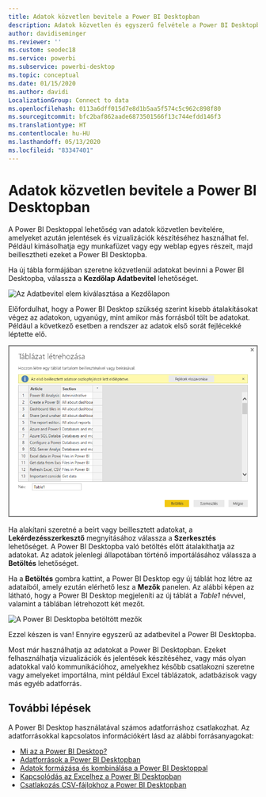 ```yaml
---
title: Adatok közvetlen bevitele a Power BI Desktopban
description: Adatok közvetlen és egyszerű felvétele a Power BI Desktopba
author: davidiseminger
ms.reviewer: ''
ms.custom: seodec18
ms.service: powerbi
ms.subservice: powerbi-desktop
ms.topic: conceptual
ms.date: 01/15/2020
ms.author: davidi
LocalizationGroup: Connect to data
ms.openlocfilehash: 0113a6dff015d7e8d1b5aa5f574c5c962c898f80
ms.sourcegitcommit: bfc2baf862aade6873501566f13c744efdd146f3
ms.translationtype: HT
ms.contentlocale: hu-HU
ms.lasthandoff: 05/13/2020
ms.locfileid: "83347401"
---
```

# <a name="enter-data-directly-into-power-bi-desktop"></a>Adatok közvetlen bevitele a Power BI Desktopban

A Power BI Desktoppal lehetőség van adatok közvetlen bevitelére, amelyeket azután jelentések és vizualizációk készítéséhez használhat fel. Például kimásolhatja egy munkafüzet vagy egy weblap egyes részeit, majd beillesztheti ezeket a Power BI Desktopba.

Ha új tábla formájában szeretne közvetlenül adatokat bevinni a Power BI Desktopba, válassza a **Kezdőlap** **Adatbevitel** lehetőséget.

![Az Adatbevitel elem kiválasztása a Kezdőlapon](media/desktop-enter-data-directly-into-desktop/enter-data-directly_1.png)

Előfordulhat, hogy a Power BI Desktop szükség szerint kisebb átalakításokat végez az adatokon, ugyanúgy, mint amikor más forrásból tölt be adatokat. Például a következő esetben a rendszer az adatok első sorát fejlécekké léptette elő.

![Oszlopcímként megadott első sorral rendelkező adatok](media/desktop-enter-data-directly-into-desktop/enter-data-directly_2.png)

Ha alakítani szeretné a beírt vagy beillesztett adatokat, a **Lekérdezésszerkesztő** megnyitásához válassza a **Szerkesztés** lehetőséget. A Power BI Desktopba való betöltés előtt átalakíthatja az adatokat. Az adatok jelenlegi állapotában történő importálásához válassza a **Betöltés** lehetőséget.

Ha a **Betöltés** gombra kattint, a Power BI Desktop egy új táblát hoz létre az adataiból, amely ezután elérhető lesz a **Mezők** panelen. Az alábbi képen az látható, hogy a Power BI Desktop megjeleníti az új táblát a *Table1* névvel, valamint a táblában létrehozott két mezőt.

![A Power BI Desktopba betöltött mezők](media/desktop-enter-data-directly-into-desktop/enter-data-directly_3.png)

Ezzel készen is van! Ennyire egyszerű az adatbevitel a Power BI Desktopba.

Most már használhatja az adatokat a Power BI Desktopban. Ezeket felhasználhatja vizualizációk és jelentések készítéséhez, vagy más olyan adatokkal való kommunikációhoz, amelyekhez később csatlakozni szeretne vagy amelyeket importálna, mint például Excel táblázatok, adatbázisok vagy más egyéb adatforrás.

## <a name="next-steps"></a>További lépések

A Power BI Desktop használatával számos adatforráshoz csatlakozhat. Az adatforrásokkal kapcsolatos információkért lásd az alábbi forrásanyagokat:

* [Mi az a Power BI Desktop?](../fundamentals/desktop-what-is-desktop.md)
* [Adatforrások a Power BI Desktopban](desktop-data-sources.md)
* [Adatok formázása és kombinálása a Power BI Desktoppal](desktop-shape-and-combine-data.md)
* [Kapcsolódás az Excelhez a Power BI Desktopban](desktop-connect-excel.md)
* [Csatlakozás CSV-fájlokhoz a Power BI Desktopban](desktop-connect-csv.md)
